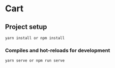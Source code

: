 # Cart

## Project setup
```
yarn install or npm install
```

### Compiles and hot-reloads for development
```
yarn serve or npm run serve
```